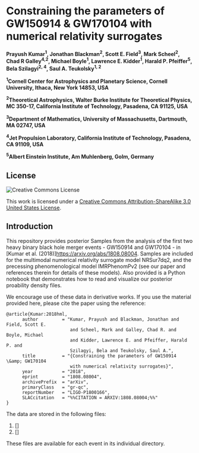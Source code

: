 # Constraining the parameters of GW150914 & GW170104 with numerical relativity surrogates

**Prayush Kumar<sup>1</sup>, Jonathan Blackman<sup>2</sup>, Scott E. Field<sup>3</sup>, Mark Scheel<sup>2</sup>, Chad R Galley<sup>4,2</sup>, Michael Boyle<sup>1</sup>, Lawrence E. Kidder<sup>1</sup>, Harald P. Pfeiffer<sup>5</sup>, Bela Szilagyi<sup>2, 4</sup>, Saul A. Teukolsky<sup>1, 2</sup>**

**<sup>1</sup>Cornell Center for Astrophysics and Planetary Science, Cornell University, Ithaca, New York 14853, USA**

**<sup>2</sup>Theoretical Astrophysics, Walter Burke Institute for Theoretical Physics, MC 350-17, California Institute of Technology, Pasadena, CA 91125, USA**

**<sup>3</sup>Department of Mathematics, University of Massachusetts, Dartmouth, MA 02747, USA**

**<sup>4</sup>Jet Propulsion Laboratory, California Institute of Technology, Pasadena, CA 91109, USA**

**<sup>5</sup>Albert Einstein Institute, Am Muhlenberg, Golm, Germany**

## License

![Creative Commons License](https://i.creativecommons.org/l/by-sa/3.0/us/88x31.png "Creative Commons License")

This work is licensed under a [Creative Commons Attribution-ShareAlike 3.0 United States License](http://creativecommons.org/licenses/by-sa/3.0/us/).


## Introduction

This repository provides posterior Samples from the analysis of the first two heavy binary black hole merger events - GW150914 and GW170104 - in [Kumar et al. (2018)]https://arxiv.org/abs/1808.08004. Samples are included for the multimodal numerical relativity surrogate model NRSur7dq2, and the precessing phenomenological model IMRPhenomPv2 (see our paper and references therein for details of these models). Also provided is a Python notebook that demonstrates how to read and visualize our posterior proability density files.

We encourage use of these data in derivative works. If you use the material provided here, please cite the paper using the reference:
```
@article{Kumar:2018hml,
      author         = "Kumar, Prayush and Blackman, Jonathan and Field, Scott E.
                        and Scheel, Mark and Galley, Chad R. and Boyle, Michael
                        and Kidder, Lawrence E. and Pfeiffer, Harald P. and
                        Szilagyi, Bela and Teukolsky, Saul A.",
      title          = "{Constraining the parameters of GW150914 \&amp; GW170104
                        with numerical relativity surrogates}",
      year           = "2018",
      eprint         = "1808.08004",
      archivePrefix  = "arXiv",
      primaryClass   = "gr-qc",
      reportNumber   = "LIGO-P1800166",
      SLACcitation   = "%%CITATION = ARXIV:1808.08004;%%"
}
```

The data are stored in the following files:

 1. []
 2. []
 
 These files are available for each event in its individual directory.


